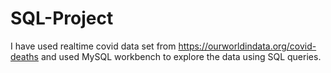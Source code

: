 # SQL-Project
I have used realtime covid data set from https://ourworldindata.org/covid-deaths
and used MySQL workbench to explore the data using SQL queries.
